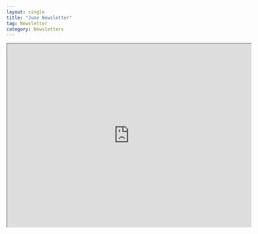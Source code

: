 ```yaml
---
layout: single
title: "June Newsletter"
tag: Newsletter
category: Newsletters
---
```

<iframe src="https://drive.google.com/file/d/16ACS0RcpONuhrnBPIPLr9jveNS88uYLB/preview" width="640" height="480" allow="autoplay"></iframe>
